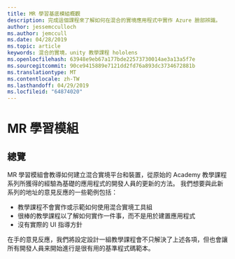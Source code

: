 ```yaml
---
title: MR 學習基底模組概觀
description: 完成這個課程來了解如何在混合的實境應用程式中實作 Azure 臉部辨識。
author: jessemcculloch
ms.author: jemccull
ms.date: 04/28/2019
ms.topic: article
keywords: 混合的實境，unity 教學課程 hololens
ms.openlocfilehash: 63948e9eb67a177bde22573730014ae3a13a5f7e
ms.sourcegitcommit: 90ce9415889e7121dd2fd76a893dc3734672881b
ms.translationtype: MT
ms.contentlocale: zh-TW
ms.lasthandoff: 04/29/2019
ms.locfileid: "64874020"
---
```

# <a name="mr-learning-modules"></a>MR 學習模組

## <a name="overview"></a>總覽

MR 學習模組會教導如何建立混合實境平台和裝置，從原始的 Academy 教學課程系列所獲得的經驗為基礎的應用程式的開發人員的更新的方法。 我們想要與此新系列的地址的意見反應的一些範例包括：

* 教學課程不會實作或示範如何使用混合實境工具組
* 很棒的教學課程以了解如何實作一件事，而不是用於建置應用程式
* 沒有實際的 UI 指導方針

在手的意見反應，我們將設定設計一組教學課程會不只解決了上述各項，但也會讓所有開發人員来開始進行是很有用的基準程式碼範本。
